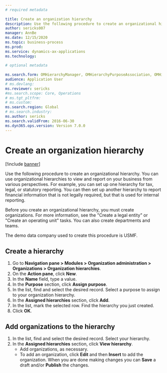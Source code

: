 ```yaml
--- 
# required metadata 
 
title: Create an organization hierarchy
description: Use the following procedure to create an organizational hierarchy. 
author: sericks007
manager: AnnBe 
ms.date: 12/15/2020
ms.topic: business-process 
ms.prod:  
ms.service: dynamics-ax-applications 
ms.technology:  
 
# optional metadata 
 
ms.search.form: OMHierarchyManager, OMHierarchyPurposeAssociation, OMHierarchySelection, HierarchyDesigner   
audience: Application User 
# ms.devlang:  
ms.reviewer: sericks
#ms.search.scope: Core, Operations 
# ms.tgt_pltfrm:  
# ms.custom:  
ms.search.region: Global
# ms.search.industry: 
ms.author: sericks
ms.search.validFrom: 2016-06-30 
ms.dyn365.ops.version: Version 7.0.0 
---
```

# Create an organization hierarchy

[!include [banner](../../includes/banner.md)]

Use the following procedure to create an organizational hierarchy. You can use organizational hierarchies to view and report on your business from various perspectives. For example, you can set up one hierarchy for tax, legal, or statutory reporting. You can then set up another hierarchy to report financial information that is not legally required, but that is used for internal reporting. 

Before you create an organizational hierarchy, you must create organizations. For more information, see the "Create a legal entity" or "Create an operating unit" tasks. You can also create departments and teams. 

The demo data company used to create this procedure is USMF.

## Create a hierarchy
1. Go to **Navigation pane > Modules > Organization administration > Organizations > Organization hierarchies**.
2. On the **Action pane**, click **New**.
3. In the **Name** field, type a value.
4. In the **Purpose** section, click **Assign purpose**.
5. In the list, find and select the desired record. Select a purpose to assign to your organization hierarchy.  
6. In the **Assigned hierarchies** section, click **Add**.
7. In the list, mark the selected row. Find the hierarchy you just created.  
8. Click **OK**.

## Add organizations to the hierarchy
1. In the list, find and select the desired record. Select your hierarchy.  
2. In the **Assigned hierarchies** section, click **View hierarchy**.
    - Add organizations, as necessary.  
    - To add an organization, click **Edit** and then **Insert** to add the organization. When you are done making changes you can **Save** a draft and/or **Publish** the changes.  

